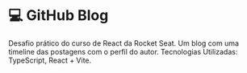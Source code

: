 # 💻 GitHub Blog

Desafio prático do curso de React da Rocket Seat.
Um blog com uma timeline das postagens com o perfil do autor.
Tecnologias Utilizadas: TypeScript, React + Vite.
